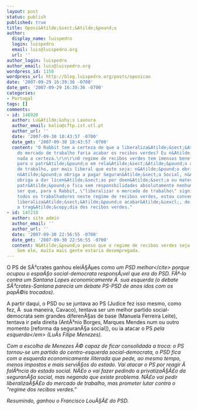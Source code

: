 ```yaml
---
layout: post
status: publish
published: true
title: Oposi&Atilde;&sect;&Atilde;&pound;o
author:
  display_name: luispedro
  login: luispedro
  email: luis@luispedro.org
  url: ''
author_login: luispedro
author_email: luis@luispedro.org
wordpress_id: 1158
wordpress_url: http://blog.luispedro.org/posts/oposicao
date: '2007-09-29 16:39:36 -0700'
date_gmt: '2007-09-29 16:39:36 -0700'
categories:
- Portugal
tags: []
comments:
- id: 146920
  author: Lu&Atilde;&shy;s Lavoura
  author_email: balio@cftp.ist.utl.pt
  author_url: ''
  date: '2007-09-30 10:43:57 -0700'
  date_gmt: '2007-09-30 10:43:57 -0700'
  content: "O Rabbit tem a certeza de que a liberaliza&Atilde;&sect;&Atilde;&pound;o
    do mercado de trabalho faria acabar os recibos verdes? Eu n&Atilde;&pound;o tenha
    nada a certeza.\r\n\r\nO regime de recibos verdes tem imensos benef&Atilde;&shy;cios
    para o patr&Atilde;&pound;o em rela&Atilde;&sect;&Atilde;&pound;o a um contrato
    de trabalho, por mais liberal que este seja: n&Atilde;&pound;o obriga a dar f&Atilde;&copy;rias,
    n&Atilde;&pound;o obriga a pagar Seguran&Atilde;&sect;a Social, n&Atilde;&pound;o
    obriga a dar licen&Atilde;&sect;as por doen&Atilde;&sect;a ou maternidade... o
    patr&Atilde;&pound;o fica sem responsbilidades absolutamente nenhumas. A n&Atilde;&pound;o
    ser que, para o Rabbit, \"liberalizar o mercado de trabalho\" signifique p&Atilde;&acute;r
    todos os trabalhadores neste regime de recibos verdes, estou convencido que nenhuma
    liberaliza&Atilde;&sect;&Atilde;&pound;o acabar&Atilde;&iexcl;, de facto, com
    a trag&Atilde;&copy;dia dos recibos verdes."
- id: 147218
  author: site admin
  author_email: ''
  author_url: ''
  date: '2007-09-30 22:56:55 -0700'
  date_gmt: '2007-09-30 22:56:55 -0700'
  content: N&Atilde;&pound;o penso que o regime de recibos verdes seja uma trag&Atilde;&copy;dia.
    Sem ele, muita mais gente estaria desempregada.
---
```

<p>O PS de S&Atilde;&sup3;crates ganhou elei&Atilde;&sect;&Atilde;&micro;es como <cite>um PSD melhor<&#47;cite> porque ocupou o espa&Atilde;&sect;o social-democrata respons&Atilde;&iexcl;vel que era do PSD. F&Atilde;&ordf;-lo contra um Santana Lopes economicamente &Atilde;&nbsp; sua esquerda (o debate S&Atilde;&sup3;crates-Santana parecia um debate PS-PSD de anos idos com os pap&Atilde;&copy;is trocados).</p>
<p>A partir daqui, o PSD ou se juntava ao PS (Judice fez isso mesmo, como fez, &Atilde;&nbsp; sua maneira, Cavaco), tentava ser um melhor partido social-democrata sem grandes diferen&Atilde;&sect;as de base (Manuela Ferreira Leite), tentava ir pela direita (Ant&Atilde;&sup3;nio Borges, Marques Mendes num ou outro momento [reforma da seguran&Atilde;&sect;a social]), ou ia atacar o PS <em>pela esquerda<&#47;em> (Lu&Atilde;&shy;s Filipe Menezes).</p>
<p>Com a escolha de Menezes &Atilde;&copy; capaz de ficar consolidada a troca: o PS tornou-se um partido do centro-esquerda social-democrata, o PSD fica com a esquerda economicamente iliterada que pede, ao mesmo tempo, menos impostos e mais servi&Atilde;&sect;os do estado. Vai atacar o PS por reagir &Atilde;&nbsp; fal&Atilde;&ordf;ncia do estado social. N&Atilde;&pound;o o vai fazer pedindo a privatiza&Atilde;&sect;&Atilde;&pound;o da seguran&Atilde;&sect;a social, mas negando que existe problema. N&Atilde;&pound;o vai pedir liberaliza&Atilde;&sect;&Atilde;&pound;o do mercado de trabalho, mas prometer lutar contra o "regime dos recibos verdes."</p>
<p>Resumindo, ganhou o Francisco Lou&Atilde;&sect;&Atilde;&pound; do PSD.</p>
